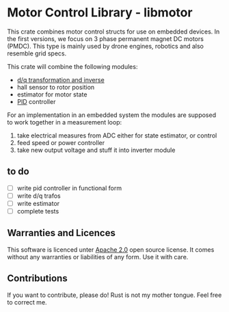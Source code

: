 # Motor Control Library - libmotor

This crate combines motor control structs for use on embedded devices.
In the first versions, we focus on 3 phase permanent magnet DC motors (PMDC).
This type is mainly used by drone engines, robotics  and also resemble grid
specs.

This crate will combine the following modules:

- [d/q transformation and inverse](https://de.wikipedia.org/wiki/D/q-Transformation)
- hall sensor to rotor position
- estimator for motor state
- [PID](https://en.wikipedia.org/wiki/Proportional%E2%80%93integral%E2%80%93derivative_controller) controller

For an implementation in an embedded system the modules are supposed to work
together in a measurement loop:

1. take electrical measures from ADC either for state estimator, or control
2. feed speed or power controller
3. take new output voltage and stuff it into inverter module

## to do

- [ ] write pid controller in functional form
- [ ] write d/q trafos
- [ ] write estimator
- [ ] complete tests

## Warranties and Licences

This software is licenced unter [Apache 2.0](https://www.apache.org/licenses/LICENSE-2.0.txt) open source license.
It comes without any warranties or liabilities of any form. Use it with care.

## Contributions

If you want to contribute, please do! Rust is not my mother tongue.
Feel free to correct me.
